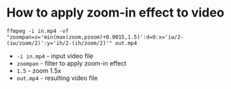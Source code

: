 # How to apply zoom-in effect to video

```ffmpeg
ffmpeg -i in.mp4 -vf "zoompan=z='min(max(zoom,pzoom)+0.0015,1.5)':d=0:x='iw/2-(iw/zoom/2)':y='ih/2-(ih/zoom/2)'" out.mp4
```

- `-i in.mp4` - input video file
- `zoompan` - filter to apply zoom-in effect
- `1.5` - zoom 1.5x
- `out.mp4` - resulting video file


